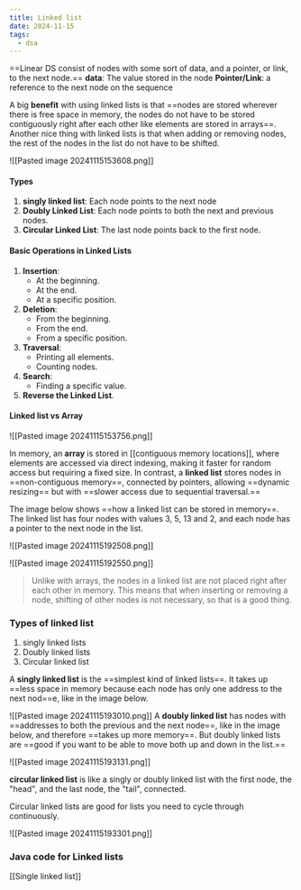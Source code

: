 ```yaml
---
title: Linked list
date: 2024-11-15
tags:
  - dsa
---
```

==Linear DS consist of nodes with some sort of data, and a pointer, or link, to the next node.==
**data**: The value stored in the node 
**Pointer/Link**: a reference to the next node on the sequence 

A big **benefit** with using linked lists is that ==nodes are stored wherever there is free space in memory, the nodes do not have to be stored contiguously right after each other like elements are stored in arrays==. Another nice thing with linked lists is that when adding or removing nodes, the rest of the nodes in the list do not have to be shifted.

![[Pasted image 20241115153608.png]]

#### Types
1. **singly linked list**: Each node points to the next node
2. **Doubly Linked List**: Each node points to both the next and previous nodes.
3. **Circular Linked List**: The last node points back to the first node.

#### Basic Operations in Linked Lists

1. **Insertion**:
    - At the beginning.
    - At the end.
    - At a specific position.
2. **Deletion**:
    - From the beginning.
    - From the end.
    - From a specific position.
3. **Traversal**:
    - Printing all elements.
    - Counting nodes.
4. **Search**:
    - Finding a specific value.
5. **Reverse the Linked List**.

#### Linked list vs Array

![[Pasted image 20241115153756.png]]


In memory, an **array** is stored in [[contiguous memory locations]], where elements are accessed via direct indexing, making it faster for random access but requiring a fixed size. In contrast, a **linked list** stores nodes in ==non-contiguous memory==, connected by pointers, allowing ==dynamic resizing== but with ==slower access due to sequential traversal.==


The image below shows ==how a linked list can be stored in memory==. The linked list has four nodes with values 3, 5, 13 and 2, and each node has a pointer to the next node in the list.

![[Pasted image 20241115192508.png]]

![[Pasted image 20241115192550.png]]


> Unlike with arrays, the nodes in a linked list are not placed right after each other in memory. This means that when inserting or removing a node, shifting of other nodes is not necessary, so that is a good thing.


### Types of linked list

1. singly linked lists
2. Doubly linked lists
3. Circular linked list

A **singly linked list** is the ==simplest kind of linked lists==. It takes up ==less space in memory because each node has only one address to the next nod==e, like in the image below.

![[Pasted image 20241115193010.png]]
A **doubly linked list** has nodes with ==addresses to both the previous and the next node==, like in the image below, and therefore ==takes up more memory==. But doubly linked lists are ==good if you want to be able to move both up and down in the list.==

![[Pasted image 20241115193131.png]]

**circular linked list** is like a singly or doubly linked list with the first node, the "head", and the last node, the "tail", connected.

Circular linked lists are good for lists you need to cycle through continuously.

![[Pasted image 20241115193301.png]]


### Java code for Linked lists

[[Single linked list]]


